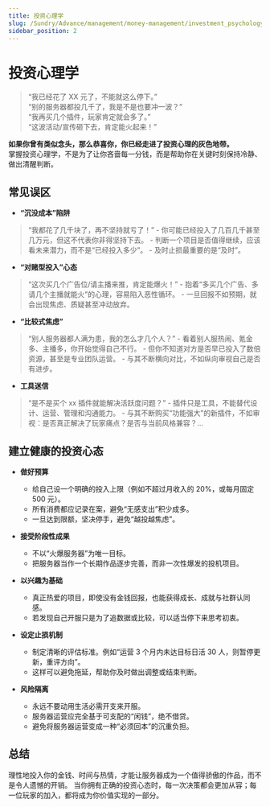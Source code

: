 ```yaml
---
title: 投资心理学
slug: /Sundry/Advance/management/money-management/investment_psychology
sidebar_position: 2
---
```


# 投资心理学
> “我已经花了 XX 元了，不能就这么停下。”  
“别的服务器都投几千了，我是不是也要冲一波？”  
“我再买几个插件，玩家肯定就会多了。”  
“这波活动/宣传砸下去，肯定能火起来！”  

**如果你曾有类似念头，那么恭喜你，你已经走进了投资心理的灰色地带。**  
掌握投资心理学，不是为了让你吝啬每一分钱，而是帮助你在关键时刻保持冷静、做出清醒判断。

## 常见误区

- **“沉没成本”陷阱**
> “我都花了几千块了，再不坚持就亏了！”
    - 你可能已经投入了几百几千甚至几万元，但这不代表你非得坚持下去。
    - 判断一个项目是否值得继续，应该看未来潜力，而不是“已经投入多少”。
    - 及时止损最重要的是“及时”。

- **“对赌型投入”心态**
> “这次买几个广告位/请主播来推，肯定能爆火！”
    - 抱着“多买几个广告、多请几个主播就能火”的心理，容易陷入恶性循环。
    - 一旦回报不如预期，就会出现焦虑、质疑甚至冲动放弃。

- **“比较式焦虑”**
> “别人服务器都人满为患，我的怎么才几个人？”
    - 看着别人服热闹、氪金多、主播多，你开始觉得自己不行。
    - 但你不知道对方是否早已投入了数倍资源，甚至是专业团队运营。
    - 与其不断横向对比，不如纵向审视自己是否有进步。

- **工具迷信**
> “是不是买个 xx 插件就能解决活跃度问题？”
    - 插件只是工具，不能替代设计、运营、管理和沟通能力。
    - 与其不断购买“功能强大”的新插件，不如审视：是否真正解决了玩家痛点？是否与当前风格兼容？...

## 建立健康的投资心态

- **做好预算**
    - 给自己设一个明确的投入上限（例如不超过月收入的 20%，或每月固定 500 元）。
    - 所有消费都应记录在案，避免“无感支出”积少成多。
    - 一旦达到限额，坚决停手，避免“越投越焦虑”。

- **接受阶段性成果**
    - 不以“火爆服务器”为唯一目标。
    - 把服务器当作一个长期作品逐步完善，而非一次性爆发的投机项目。

- **以兴趣为基础**
    - 真正热爱的项目，即使没有金钱回报，也能获得成长、成就与社群认同感。
    - 若发现自己开服只是为了追数据或比较，可以适当停下来思考初衷。

- **设定止损机制**
    - 制定清晰的评估标准。例如“运营 3 个月内未达目标日活 30 人，则暂停更新，重评方向”。
    - 这样可以避免拖延，帮助你及时做出调整或结束判断。

- **风险隔离**
    - 永远不要动用生活必需开支来开服。
    - 服务器运营应完全基于可支配的“闲钱”，绝不借贷。
    - 避免将服务器运营变成一种“必须回本”的沉重负担。

## 总结
理性地投入你的金钱、时间与热情，才能让服务器成为一个值得骄傲的作品，而不是令人遗憾的开销。
当你拥有正确的投资心态时，每一次决策都会更加从容；每一位玩家的加入，都将成为你价值实现的一部分。